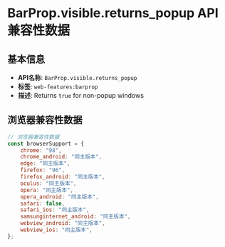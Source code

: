 # BarProp.visible.returns_popup API 兼容性数据

## 基本信息

- **API名称**: `BarProp.visible.returns_popup`
- **标签**: `web-features:barprop`
- **描述**: Returns `true` for non-popup windows

## 浏览器兼容性数据

```javascript
// 浏览器兼容性数据
const browserSupport = {
    chrome: "98",
    chrome_android: "同主版本",
    edge: "同主版本",
    firefox: "96",
    firefox_android: "同主版本",
    oculus: "同主版本",
    opera: "同主版本",
    opera_android: "同主版本",
    safari: false,
    safari_ios: "同主版本",
    samsunginternet_android: "同主版本",
    webview_android: "同主版本",
    webview_ios: "同主版本",
};

```

